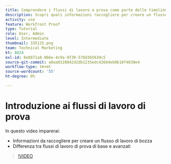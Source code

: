 ```yaml
---
title: Comprendere i flussi di lavoro a prova come parte delle timeline del progetto
description: Scopri quali informazioni raccogliere per creare un flusso di lavoro di prova e la differenza tra flussi di lavoro di prova di base e avanzati in [!DNL  Workfront].
activity: use
feature: Workfront Proof
type: Tutorial
role: User, Admin
level: Intermediate
thumbnail: 335125.png
team: Technical Marketing
kt: 8824
exl-id: 8e8871a8-866e-4c9a-9f30-578d3b5639c5
source-git-commit: a0aa8328842d2db1235edc42664eb0b18f4038e4
workflow-type: tm+mt
source-wordcount: '55'
ht-degree: 0%

---
```


# Introduzione ai flussi di lavoro di prova

In questo video imparerai:

* Informazioni da raccogliere per creare un flusso di lavoro di bozza
* Differenza tra flussi di lavoro di prova di base e avanzati

>[!VIDEO](https://video.tv.adobe.com/v/335125/?quality=12)



